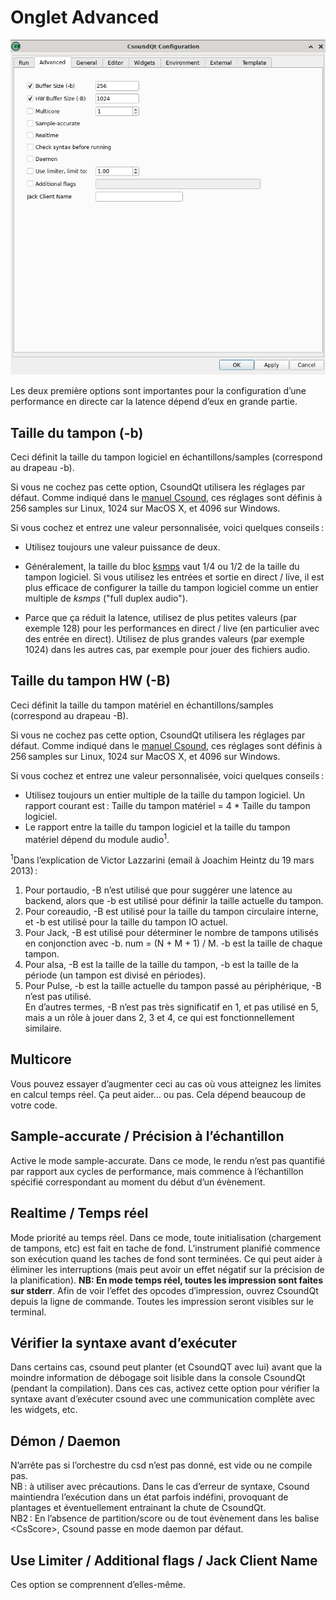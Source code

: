 # Onglet Advanced

![alt text](../02-images-configuration/02-onglet-advanced.png)

Les deux première options sont importantes pour la configuration d’une performance en directe car la latence dépend d’eux en grande partie.

## Taille du tampon (-b)

Ceci définit la taille du tampon logiciel en échantillons/samples (correspond au drapeau -b).

Si vous ne cochez pas cette option, CsoundQt utilisera les réglages par défaut. Comme indiqué dans le [manuel Csound](https://csound.com/docs/manual/CommandFlags.html), ces réglages sont définis à 256 samples sur Linux, 1024 sur MacOS X, et 4096 sur Windows.

Si vous cochez et entrez une valeur personnalisée, voici quelques conseils :

- Utilisez toujours une valeur puissance de deux.
- Généralement, la taille du bloc [ksmps](http://csound.github.io/docs/manual/ksmps.html) vaut 1/4 ou 1/2 de la taille du tampon logiciel. Si vous utilisez les entrées et sortie en direct / live, il est plus efficace de configurer la taille du tampon logiciel comme un entier multiple de _ksmps_ ("full duplex audio").

- Parce que ça réduit la latence, utilisez de plus petites valeurs (par exemple 128) pour les performances en direct / live (en particulier avec des entrée en direct). Utilisez de plus grandes valeurs (par exemple 1024) dans les autres cas, par exemple pour jouer des fichiers audio.

## Taille du tampon HW (-B)

Ceci définit la taille du tampon matériel en échantillons/samples (correspond au drapeau -B).

Si vous ne cochez pas cette option, CsoundQt utilisera les réglages par défaut. Comme indiqué dans le [manuel Csound](https://csound.com/docs/manual/CommandFlags.html), ces réglages sont définis à 256 samples sur Linux, 1024 sur MacOS X, et 4096 sur Windows.

Si vous cochez et entrez une valeur personnalisée, voici quelques conseils :

- Utilisez toujours un entier multiple de la taille du tampon logiciel. Un rapport courant est : Taille du tampon matériel = 4 * Taille du tampon logiciel.
- Le rapport entre la taille du tampon logiciel et la taille du tampon matériel dépend du module audio<sup>1</sup>.

<sup>1</sup>Dans l’explication de Victor Lazzarini (email à Joachim Heintz du 19 mars 2013) :
1. Pour portaudio, -B n’est utilisé que pour suggérer une latence au backend, alors que -b est utilisé pour définir la taille actuelle du tampon.
2. Pour coreaudio, -B est utilisé pour la taille du tampon circulaire interne, et -b est utilisé pour la taille du tampon IO actuel.
3. Pour Jack, -B est utilisé pour déterminer le nombre de tampons utilisés en conjonction avec -b. num = (N + M + 1) / M. -b est la taille de chaque tampon.
4. Pour alsa, -B est la taille de la taille du tampon, -b est la taille de la période (un tampon est divisé en périodes).
5. Pour Pulse, -b est la taille actuelle du tampon passé au périphérique, -B n’est pas utilisé.  
En d’autres termes, -B n’est pas très significatif en 1, et pas utilisé en 5, mais a un rôle à jouer dans 2, 3 et 4, ce qui est fonctionnellement similaire.

## Multicore

Vous pouvez essayer d’augmenter ceci au cas où vous atteignez les limites en calcul temps réel. Ça peut aider… ou pas. Cela dépend beaucoup de votre code.

## Sample-accurate / Précision à l’échantillon

Active le mode sample-accurate. Dans ce mode, le rendu n’est pas quantifié par rapport aux cycles de performance, mais commence à l’échantillon spécifié correspondant au moment du début d’un évènement.

## Realtime / Temps réel

Mode priorité au temps réel. Dans ce mode, toute initialisation (chargement de tampons, etc) est fait en tache de fond. L’instrument planifié commence son exécution quand les taches de fond sont terminées. Ce qui peut aider à éliminer les interruptions (mais peut avoir un effet négatif sur la précision de la planification). **NB: En mode temps réel, toutes les impression sont faites sur stderr**. Afin de voir l’effet des opcodes d’impression, ouvrez CsoundQt depuis la ligne de commande. Toutes les impression seront visibles sur le terminal.

## Vérifier la syntaxe avant d’exécuter

Dans certains cas, csound peut planter (et CsoundQT avec lui) avant que la moindre information de débogage soit lisible dans la console CsoundQt (pendant la compilation). Dans ces cas, activez cette option pour vérifier la syntaxe avant d’exécuter csound avec une communication complète avec les widgets, etc.

## Démon / Daemon

N’arrête pas si l’orchestre du csd n’est pas donné, est vide ou ne compile pas.  
NB : à utiliser avec précautions. Dans le cas d’erreur de syntaxe, Csound maintiendra l’exécution dans un état parfois indéfini, provoquant de plantages et éventuellement entrainant la chute de CsoundQt.  
NB2 : En l’absence de partition/score ou de tout évènement dans les balise \<CsScore>, Csound passe en mode daemon par défaut.

## Use Limiter / Additional flags / Jack Client Name

Ces option se comprennent d’elles-même.